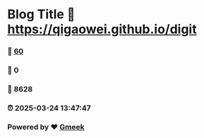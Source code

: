 # Blog Title :link: https://qigaowei.github.io/digit 
### :page_facing_up: [60](https://qigaowei.github.io/digit/tag.html) 
### :speech_balloon: 0 
### :hibiscus: 8628 
### :alarm_clock: 2025-03-24 13:47:47 
### Powered by :heart: [Gmeek](https://github.com/Meekdai/Gmeek)
